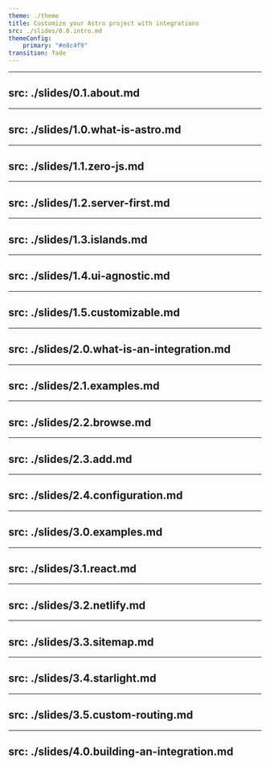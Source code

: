 ```yaml
---
theme: ./theme
title: Customize your Astro project with integrations
src: ./slides/0.0.intro.md
themeConfig:
    primary: "#e8c4f9"
transition: fade
---
```


---
src: ./slides/0.1.about.md
---

---
src: ./slides/1.0.what-is-astro.md
---

---
src: ./slides/1.1.zero-js.md
---

---
src: ./slides/1.2.server-first.md
---

---
src: ./slides/1.3.islands.md
---

---
src: ./slides/1.4.ui-agnostic.md
---

---
src: ./slides/1.5.customizable.md
---

---
src: ./slides/2.0.what-is-an-integration.md
---

---
src: ./slides/2.1.examples.md
---

---
src: ./slides/2.2.browse.md
---

---
src: ./slides/2.3.add.md
---

---
src: ./slides/2.4.configuration.md
---

---
src: ./slides/3.0.examples.md
---

---
src: ./slides/3.1.react.md
---

---
src: ./slides/3.2.netlify.md
---

---
src: ./slides/3.3.sitemap.md
---

---
src: ./slides/3.4.starlight.md
---

---
src: ./slides/3.5.custom-routing.md
---

---
src: ./slides/4.0.building-an-integration.md
---
